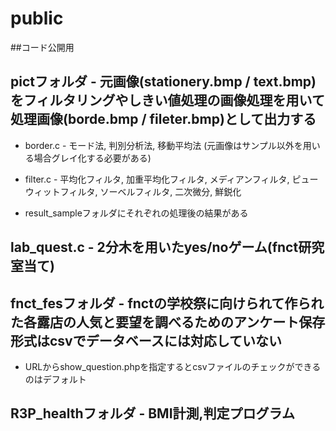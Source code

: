 # public

##コード公開用

  pictフォルダ - 元画像(stationery.bmp / text.bmp)をフィルタリングやしきい値処理の画像処理を用いて処理画像(borde.bmp / fileter.bmp)として出力する
  ------------------------------------------------------------------------------------------------------------------------------
  * border.c - モード法, 判別分析法, 移動平均法 (元画像はサンプル以外を用いる場合グレイ化する必要がある)

  * filter.c - 平均化フィルタ, 加重平均化フィルタ, メディアンフィルタ, ピューウィットフィルタ, ソーベルフィルタ, 二次微分, 鮮鋭化
	
  * result_sampleフォルダにそれぞれの処理後の結果がある

lab_quest.c - 2分木を用いたyes/noゲーム(fnct研究室当て)
---------------------------------------------------

fnct_fesフォルダ - fnctの学校祭に向けられて作られた各露店の人気と要望を調べるためのアンケート保存形式はcsvでデータベースには対応していない
------------------------------------------------------------------------------------------------------------------

* URLからshow_question.phpを指定するとcsvファイルのチェックができるのはデフォルト

R3P_healthフォルダ - BMI計測,判定プログラム
--------------------------------------